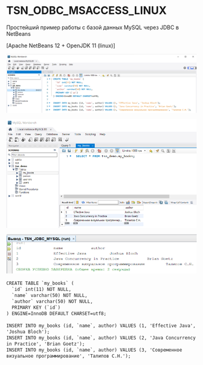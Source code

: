 # TSN_ODBC_MSACCESS_LINUX
Простейший пример работы с базой данных MySQL через JDBC в NetBeans

[Apache NetBeans 12 + OpenJDK 11 (linux)]


![srcreenshot](Screenshot_1.png)

![srcreenshot](Screenshot_2.png)

![srcreenshot](Screenshot_3.png)

```
CREATE TABLE `my_books` (
  `id` int(11) NOT NULL,
  `name` varchar(50) NOT NULL,
  `author` varchar(50) NOT NULL,
  PRIMARY KEY (`id`)
) ENGINE=InnoDB DEFAULT CHARSET=utf8;

INSERT INTO my_books (id, `name`, author) VALUES (1, 'Effective Java', 'Joshua Bloch');
INSERT INTO my_books (id, `name`, author) VALUES (2, 'Java Concurrency in Practice', 'Brian Goetz');
INSERT INTO my_books (id, `name`, author) VALUES (3, 'Современное визуальное программирование', 'Талипов С.Н.');
```